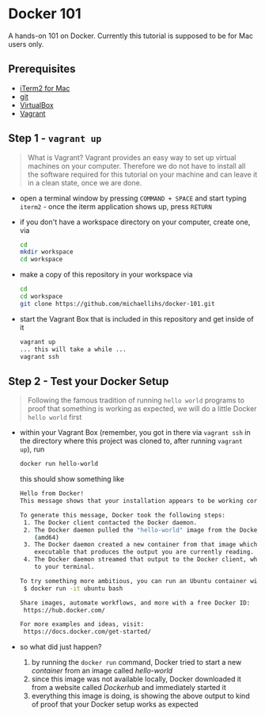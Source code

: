 Docker 101
==========

A hands-on 101 on Docker. Currently this tutorial is supposed to be for Mac users only.

Prerequisites
-------------

* [iTerm2 for Mac](https://iterm2.com/downloads.html)
* [git](https://git-scm.com/download/mac)
* [VirtualBox](https://www.virtualbox.org/wiki/Downloads)
* [Vagrant](https://www.vagrantup.com/downloads.html)

Step 1 - `vagrant up`
---------------------

> What is Vagrant? Vagrant provides an easy way to set up virtual machines on your computer. Therefore we do not have to install all the software required for this tutorial on your machine and can leave it in a clean state, once we are done.

* open a terminal window by pressing `COMMAND + SPACE` and start typing `iterm2` - once the iterm application shows up, press `RETURN`
* if you don't have a workspace directory on your computer, create one, via

   ```bash
   cd
   mkdir workspace
   cd workspace
   ```

* make a copy of this repository in your workspace via

   ```bash
   cd
   cd workspace
   git clone https://github.com/michaellihs/docker-101.git
   ```

* start the Vagrant Box that is included in this repository and get inside of it

   ```bash
   vagrant up
   ... this will take a while ...
   vagrant ssh
   ```
   
Step 2 - Test your Docker Setup
-------------------------------

> Following the famous tradition of running `hello world` programs to proof that something is working as expected, we will do a little Docker `hello world` first

* within your Vagrant Box (remember, you got in there via `vagrant ssh` in the directory where this project was cloned to, after running `vagrant up`), run

   ```bash
   docker run hello-world
   ```
   
  this should show something like
  
   ```bash
   Hello from Docker!
   This message shows that your installation appears to be working correctly.

   To generate this message, Docker took the following steps:
    1. The Docker client contacted the Docker daemon.
    2. The Docker daemon pulled the "hello-world" image from the Docker Hub.
       (amd64)
    3. The Docker daemon created a new container from that image which runs the
       executable that produces the output you are currently reading.
    4. The Docker daemon streamed that output to the Docker client, which sent it
       to your terminal.

   To try something more ambitious, you can run an Ubuntu container with:
    $ docker run -it ubuntu bash

   Share images, automate workflows, and more with a free Docker ID:
    https://hub.docker.com/

   For more examples and ideas, visit:
    https://docs.docker.com/get-started/
   ```

* so what did just happen?
  1. by running the `docker run` command, Docker tried to start a new *container* from an image called *hello-world*
  1. since this image was not available locally, Docker downloaded it from a website called *Dockerhub* and immediately started it
  1. everything this image is doing, is showing the above output to kind of proof that your Docker setup works as expected

